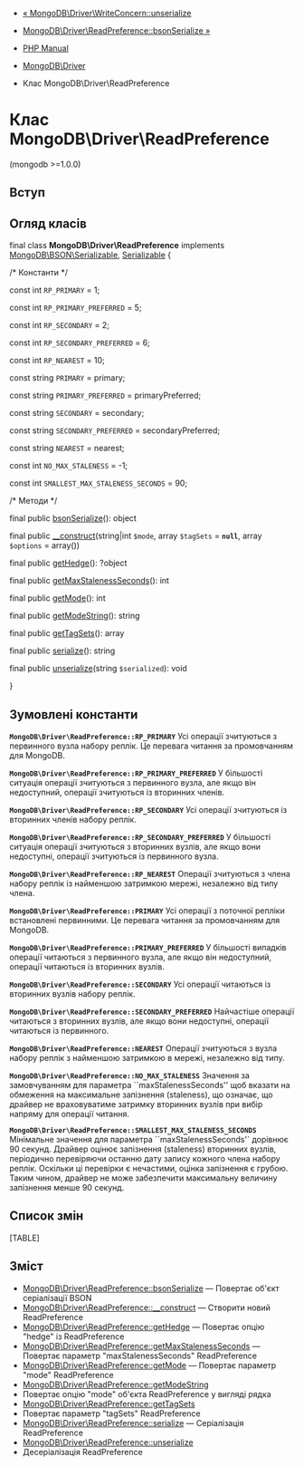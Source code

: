 - [« MongoDB\Driver\WriteConcern::unserialize](mongodb-driver-writeconcern.unserialize.md)
- [MongoDB\Driver\ReadPreference::bsonSerialize »](mongodb-driver-readpreference.bsonserialize.md)

- [PHP Manual](index.md)
- [MongoDB\Driver](book.mongodb.md)
- Клас MongoDB\Driver\ReadPreference

# Клас MongoDB\Driver\ReadPreference

(mongodb \>=1.0.0)

## Вступ

## Огляд класів

final class **MongoDB\Driver\ReadPreference** implements
[MongoDB\BSON\Serializable](class.mongodb-bson-serializable.md),
[Serializable](class.serializable.md) {

/\* Константи \*/

const int `RP_PRIMARY` = 1;

const int `RP_PRIMARY_PREFERRED` = 5;

const int `RP_SECONDARY` = 2;

const int `RP_SECONDARY_PREFERRED` = 6;

const int `RP_NEAREST` = 10;

const string `PRIMARY` = primary;

const string `PRIMARY_PREFERRED` = primaryPreferred;

const string `SECONDARY` = secondary;

const string `SECONDARY_PREFERRED` = secondaryPreferred;

const string `NEAREST` = nearest;

const int `NO_MAX_STALENESS` = -1;

const int `SMALLEST_MAX_STALENESS_SECONDS` = 90;

/\* Методи \*/

final public
[bsonSerialize](mongodb-driver-readpreference.bsonserialize.md)():
object

final public
[\_\_construct](mongodb-driver-readpreference.construct.md)(string\|int
`$mode`, array `$tagSets` = **`null`**, array `$options` = array())

final public [getHedge](mongodb-driver-readpreference.gethedge.md)():
?object

final public
[getMaxStalenessSeconds](mongodb-driver-readpreference.getmaxstalenessseconds.md)():
int

final public [getMode](mongodb-driver-readpreference.getmode.md)():
int

final public
[getModeString](mongodb-driver-readpreference.getmodestring.md)():
string

final public
[getTagSets](mongodb-driver-readpreference.gettagsets.md)(): array

final public
[serialize](mongodb-driver-readpreference.serialize.md)(): string

final public
[unserialize](mongodb-driver-readpreference.unserialize.md)(string
`$serialized`): void

}

## Зумовлені константи

**`MongoDB\Driver\ReadPreference::RP_PRIMARY`**
Усі операції зчитуються з первинного вузла набору реплік. Це
перевага читання за промовчанням для MongoDB.

**`MongoDB\Driver\ReadPreference::RP_PRIMARY_PREFERRED`**
У більшості ситуація операції зчитуються з первинного вузла, але якщо
він недоступний, операції зчитуються із вторинних членів.

**`MongoDB\Driver\ReadPreference::RP_SECONDARY`**
Усі операції зчитуються із вторинних членів набору реплік.

**`MongoDB\Driver\ReadPreference::RP_SECONDARY_PREFERRED`**
У більшості ситуація операції зчитуються з вторинних вузлів, але якщо
вони недоступні, операції зчитуються із первинного вузла.

**`MongoDB\Driver\ReadPreference::RP_NEAREST`**
Операції зчитуються з члена набору реплік із найменшою затримкою мережі,
незалежно від типу члена.

**`MongoDB\Driver\ReadPreference::PRIMARY`**
Усі операції з поточної репліки встановлені первинними. Це
перевага читання за промовчанням для MongoDB.

**`MongoDB\Driver\ReadPreference::PRIMARY_PREFERRED`**
У більшості випадків операції читаються з первинного вузла, але якщо він
недоступний, операції читаються із вторинних вузлів.

**`MongoDB\Driver\ReadPreference::SECONDARY`**
Усі операції читаються із вторинних вузлів набору реплік.

**`MongoDB\Driver\ReadPreference::SECONDARY_PREFERRED`**
Найчастіше операції читаються з вторинних вузлів, але якщо вони
недоступні, операції читаються із первинного.

**`MongoDB\Driver\ReadPreference::NEAREST`**
Операції зчитуються з вузла набору реплік з найменшою затримкою в
мережі, незалежно від типу.

**`MongoDB\Driver\ReadPreference::NO_MAX_STALENESS`**
Значення за замовчуванням для параметра ``maxStalenessSeconds'' щоб
вказати на обмеження на максимальне запізнення (staleness), що
означає, що драйвер не враховуватиме затримку вторинних вузлів при
вибір напряму для операції читання.

**`MongoDB\Driver\ReadPreference::SMALLEST_MAX_STALENESS_SECONDS`**
Мінімальне значення для параметра ``maxStalenessSeconds'` дорівнює 90
секунд. Драйвер оцінює запізнення (staleness) вторинних вузлів,
періодично перевіряючи останню дату запису кожного члена набору реплік.
Оскільки ці перевірки є нечастими, оцінка запізнення є
грубою. Таким чином, драйвер не може забезпечити максимальну величину
запізнення менше 90 секунд.

## Список змін

[TABLE]

## Зміст
 - [MongoDB\Driver\ReadPreference::bsonSerialize](mongodb-driver-readpreference.bsonserialize.md)
— Повертає об'єкт серіалізації BSON
- [MongoDB\Driver\ReadPreference::\_\_construct](mongodb-driver-readpreference.construct.md)
— Створити новий ReadPreference
- [MongoDB\Driver\ReadPreference::getHedge](mongodb-driver-readpreference.gethedge.md)
— Повертає опцію "hedge" із ReadPreference
- [MongoDB\Driver\ReadPreference::getMaxStalenessSeconds](mongodb-driver-readpreference.getmaxstalenessseconds.md)
— Повертає параметр "maxStalenessSeconds" ReadPreference
- [MongoDB\Driver\ReadPreference::getMode](mongodb-driver-readpreference.getmode.md)
— Повертає параметр "mode" ReadPreference
- [MongoDB\Driver\ReadPreference::getModeString](mongodb-driver-readpreference.getmodestring.md)
- Повертає опцію "mode" об'єкта ReadPreference у вигляді рядка
- [MongoDB\Driver\ReadPreference::getTagSets](mongodb-driver-readpreference.gettagsets.md)
- Повертає параметр "tagSets" ReadPreference
- [MongoDB\Driver\ReadPreference::serialize](mongodb-driver-readpreference.serialize.md)
— Серіалізація ReadPreference
- [MongoDB\Driver\ReadPreference::unserialize](mongodb-driver-readpreference.unserialize.md)
- Десеріалізація ReadPreference
